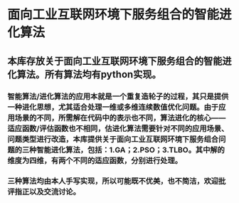 # 面向工业互联网环境下服务组合的智能进化算法
##   本库存放关于面向工业互联网环境下服务组合的智能进化算法。所有算法均有python实现。
### 智能算法/进化算法的应用本就是一个重复造轮子的过程，其只是提供一种进化思想，尤其适合处理一维或多维连续数值优化问题。由于应用场景的不同，所需解在代码中的表示也不同，算法进化的核心——适应函数/评估函数也不相同，估进化算法需要针对不同的应用场景、问题类型进行改造，本库提供关于面向工业互联网环境下服务组合问题的三种智能进化算法，包括：1.GA；2.PSO；3.TLBO。其中解的维度为四维，有两个不同的适应函数，分别进行处理。
###   三种算法均由本人手写实现，所以可能既不优美，也不简洁，欢迎批评指正以及交流讨论。

